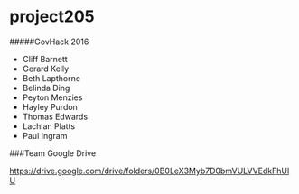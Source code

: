 # project205
#####GovHack 2016
 - Cliff Barnett
 - Gerard Kelly
 - Beth Lapthorne
 - Belinda Ding
 - Peyton Menzies
 - Hayley Purdon
 - Thomas Edwards
 - Lachlan Platts
 - Paul Ingram



###Team Google Drive

https://drive.google.com/drive/folders/0B0LeX3Myb7D0bmVULVVEdkFhUlU
